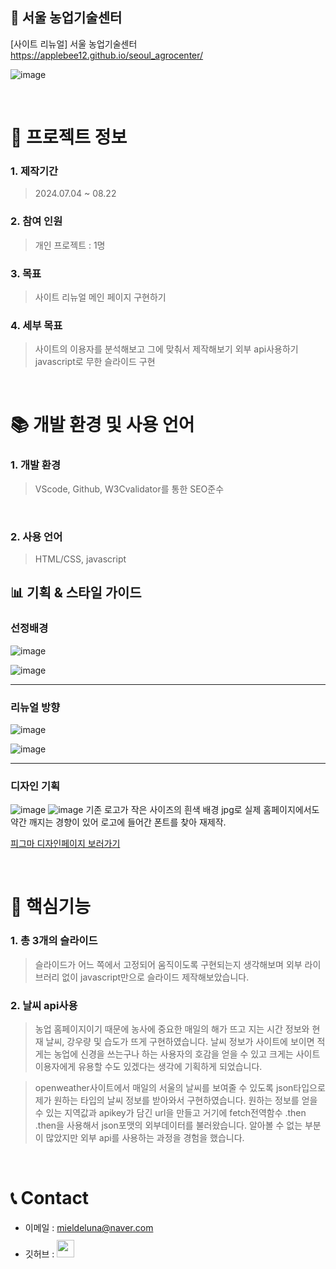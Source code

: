 ## 🌱 서울 농업기술센터 

[사이트 리뉴얼] 서울 농업기술센터
https://applebee12.github.io/seoul_agrocenter/


![image](https://github.com/user-attachments/assets/51007ed2-c21f-4e4d-b78a-00751cdb15b6)





<br />

# 📃 프로젝트 정보

### 1. 제작기간

> 2024.07.04 ~ 08.22

### 2. 참여 인원

> 개인 프로젝트 : 1명

### 3. 목표

> 사이트 리뉴얼
> 메인 페이지 구현하기

### 4. 세부 목표
> 사이트의 이용자를 분석해보고 그에 맞춰서 제작해보기
> 외부 api사용하기
> javascript로 무한 슬라이드 구현

<br />

# 📚 개발 환경 및 사용 언어

### 1. 개발 환경

> VScode, 
> Github, 
> W3Cvalidator를 통한 SEO준수

<br />

### 2. 사용 언어

> HTML/CSS, 
> javascript


## 📊 기획 & 스타일 가이드

### 선정배경

![image](https://github.com/user-attachments/assets/a9828946-f5f8-46ad-bcb2-279105310566)


![image](https://github.com/user-attachments/assets/8ec8b313-2cb1-4645-8ac3-6488a943ae07)

<hr>

### 리뉴얼 방향

![image](https://github.com/user-attachments/assets/0c58771b-56f1-4629-b0ee-720251206cb3)


![image](https://github.com/user-attachments/assets/afb97c5c-3582-4a31-9407-e7bd0f110aaf)

<hr>

### 디자인 기획

![image](https://github.com/user-attachments/assets/13677ec3-89c2-4da4-b456-8b2bd4c3ffb4)
![image](https://github.com/user-attachments/assets/c117987d-9522-4318-a30d-67235ed4b331)
기존 로고가 작은 사이즈의 흰색 배경 jpg로 실제 홈페이지에서도 약간 깨지는 경향이 있어 로고에 들어간 폰트를 찾아 재제작.

[피그마 디자인페이지 보러가기](https://www.figma.com/proto/3zgKXrrUdcAv2ayR6W9Qxm/Redesign_%EC%84%9C%EC%9A%B8%EB%86%8D%EC%97%85%EA%B8%B0%EC%88%A0%EC%84%BC%ED%84%B0?page-id=0%3A1&node-id=173-2472&node-type=frame&viewport=119%2C562%2C0.25&t=7Wh4VklU5HANtqo1-1&scaling=min-zoom&content-scaling=fixed&starting-point-node-id=173%3A2472)

<br />

# 🔑 핵심기능

### 1. 총 3개의 슬라이드

> 슬라이드가 어느 쪽에서 고정되어 움직이도록 구현되는지 생각해보며
> 외부 라이브러리 없이 javascript만으로 슬라이드 제작해보았습니다.
 

### 2. 날씨 api사용

> 농업 홈페이지이기 때문에 농사에 중요한 매일의 해가 뜨고 지는 시간 정보와 현재 날씨, 강우량 및 습도가 뜨게 구현하였습니다.
> 날씨 정보가 사이트에 보이면
> 적게는 농업에 신경을 쓰는구나 하는 사용자의 호감을 얻을 수 있고
> 크게는 사이트 이용자에게 유용할 수도 있겠다는 생각에 기획하게 되었습니다.

> openweather사이트에서 매일의 서울의 날씨를 보여줄 수 있도록
> json타입으로 제가 원하는 타입의 날씨 정보를 받아와서 구현하였습니다.
> 원하는 정보를 얻을 수 있는 지역값과 apikey가 담긴 url을 만들고
> 거기에 fetch전역함수 .then .then을 사용해서 json포맷의 외부데이터를 불러왔습니다.
> 알아볼 수 없는 부분이 많았지만 외부 api를 사용하는 과정을 경험을 했습니다.


<br />

# 📞 Contact

- 이메일 : mieldeluna@naver.com
- 깃허브 : <a href="https://github.com/AppleBee12">
  <img src="https://user-images.githubusercontent.com/68724828/185908612-22f4d219-78a7-4de7-bb02-deecaa63bffa.png" height="28px" style="margin-top: 10px" />
  </a>
#
